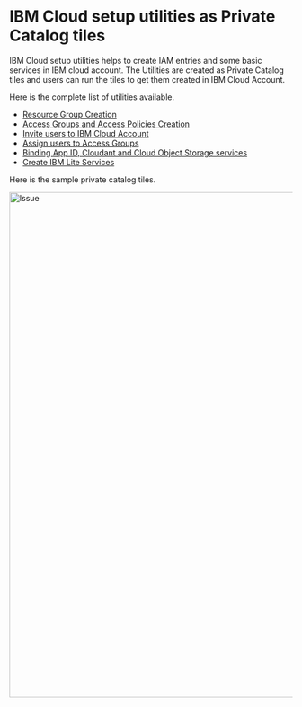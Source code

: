 # IBM Cloud setup utilities as Private Catalog tiles

IBM Cloud setup utilities helps to create IAM entries and some basic services in IBM cloud account. The Utilities are created as Private Catalog tiles and users can run the tiles to get them created in IBM Cloud Account.

Here is the complete list of utilities available. 

- [Resource Group Creation](terraform/01-rg)  
- [Access Groups and Access Policies Creation](terraform/02-ag-accesspolicies)  
- [Invite users to IBM Cloud Account](terraform/03-invite-users)  
- [Assign users to Access Groups](terraform/04-ag-users)  
- [Binding App ID, Cloudant and Cloud Object Storage services](terraform/05-cloud-managed-services)  
- [Create IBM Lite Services](terraform/06-ibmcloudlite)  


Here is the sample private catalog tiles. 

<img src="images/00-tiles.png" width="900" title="Issue" bordercolor=green>
